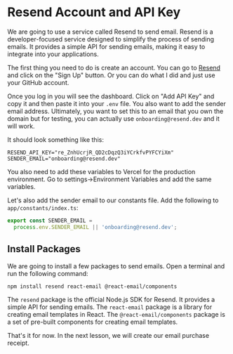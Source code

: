 # Resend Account and API Key

We are going to use a service called Resend to send email. Resend is a developer-focused service designed to simplify the process of sending emails. It provides a simple API for sending emails, making it easy to integrate into your applications.

The first thing you need to do is create an account. You can go to [Resend](https://resend.com/) and click on the "Sign Up" button. Or you can do what I did and just use your GitHub account.

Once you log in you will see the dashboard. Click on "Add API Key" and copy it and then paste it into your `.env` file. You also want to add the sender email address. Ultimately, you want to set this to an email that you own the domain but for testing, you can actually use `onboarding@resend.dev` and it will work.

It should look something like this:

```
RESEND_API_KEY="re_ZnhUcrjR_QD2cDqzQ3iYCrkfvPYFCYiXm"
SENDER_EMAIL="onboarding@resend.dev"
```

You also need to add these variables to Vercel for the production environment. Go to settings->Environment Variables and add the same variables.

Let's also add the sender email to our constants file. Add the following to `app/constants/index.ts`:

```ts
export const SENDER_EMAIL =
  process.env.SENDER_EMAIL || 'onboarding@resend.dev';
```

## Install Packages

We are going to install a few packages to send emails. Open a terminal and run the following command:

```bash
npm install resend react-email @react-email/components
```

The `resend` package is the official Node.js SDK for Resend. It provides a simple API for sending emails. The `react-email` package is a library for creating email templates in React. The `@react-email/components` package is a set of pre-built components for creating email templates.

That's it for now. In the next lesson, we will create our email purchase receipt.
